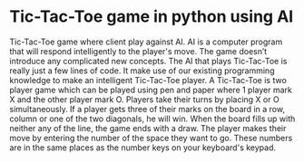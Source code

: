 # Tic-Tac-Toe game in python using AI

Tic-Tac-Toe game where client play against AI. AI is a computer program that will respond intelligently to the player's move. 
The game doesn’t introduce any complicated new concepts. The AI that plays Tic-Tac-Toe is really just a few lines of code. It make use of our existing programming knowledge to make an intelligent Tic-Tac-Toe player. 
A Tic-Tac-Toe is two player game which can be played using pen and paper where 1 player mark X and the other player mark O. Players take their turns by placing X or O simultaneously. If a player gets three of their marks on the board in a row, column or one of the two diagonals, he will win. When the board fills up with neither any of the line, the game ends with a draw. The player makes their move by entering the number of the space they want to go. These numbers are in the same places as the number keys on your keyboard's keypad.
